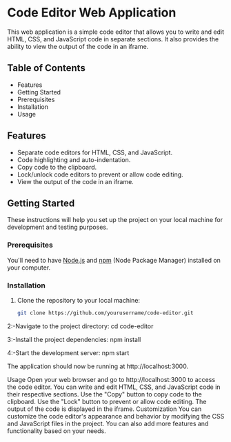 # Code Editor Web Application

This web application is a simple code editor that allows you to write and edit HTML, CSS, and JavaScript code in separate sections. It also provides the ability to view the output of the code in an iframe.

## Table of Contents

- Features
- Getting Started
- Prerequisites
- Installation
- Usage



## Features

- Separate code editors for HTML, CSS, and JavaScript.
- Code highlighting and auto-indentation.
- Copy code to the clipboard.
- Lock/unlock code editors to prevent or allow code editing.
- View the output of the code in an iframe.

## Getting Started

These instructions will help you set up the project on your local machine for development and testing purposes.

### Prerequisites

You'll need to have [Node.js](https://nodejs.org/) and [npm](https://www.npmjs.com/) (Node Package Manager) installed on your computer.

### Installation

1. Clone the repository to your local machine:

   ```bash
   git clone https://github.com/yourusername/code-editor.git

2:-Navigate to the project directory:
   cd code-editor

3:-Install the project dependencies:
   npm install

4:-Start the development server:
   npm start

The application should now be running at http://localhost:3000.

Usage
Open your web browser and go to http://localhost:3000 to access the code editor.
You can write and edit HTML, CSS, and JavaScript code in their respective sections.
Use the "Copy" button to copy code to the clipboard.
Use the "Lock" button to prevent or allow code editing.
The output of the code is displayed in the iframe.
Customization
You can customize the code editor's appearance and behavior by modifying the CSS and JavaScript files in the project. You can also add more features and functionality based on your needs.



